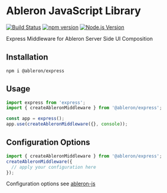 # Ableron JavaScript Library

[![Build Status](https://github.com/ableron/ableron-express/actions/workflows/test.yml/badge.svg)](https://github.com/ableron/ableron-express/actions/workflows/test.yml)
[![npm version](https://badge.fury.io/js/@ableron%2Fexpress.svg)](https://badge.fury.io/js/@ableron%2Fexpress)
[![Node.js Version](https://img.shields.io/badge/Node.js-19+-4EB1BA.svg)](https://nodejs.org/docs/latest-v19.x/api/)

Express Middleware for Ableron Server Side UI Composition

## Installation

```shell
npm i @ableron/express
```

## Usage

```js
import express from 'express';
import { createAbleronMiddleware } from '@ableron/express';

const app = express();
app.use(createAbleronMiddleware({}, console));
```

## Configuration Options

```ts
import { createAbleronMiddleware } from '@ableron/express';
createAbleronMiddleware({
  // apply your configuration here
});
```

Configuration options see [ableron-js](https://github.com/ableron/ableron-js#configuration-options)
